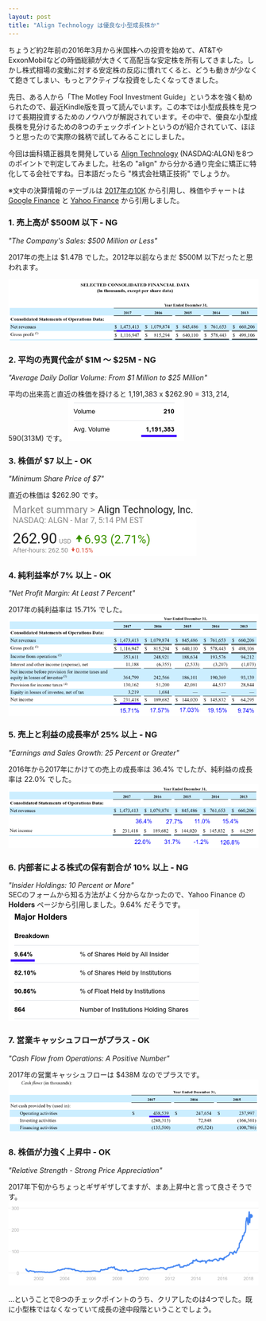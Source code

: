 ```yaml
---
layout: post
title: "Align Technology は優良な小型成長株か"
---
```

ちょうど約2年前の2016年3月から米国株への投資を始めて、AT&TやExxonMobilなどの時価総額が大きくて高配当な安定株を所有してきました。しかし株式相場の変動に対する安定株の反応に慣れてくると、どうも動きが少なくて飽きてしまい、もっとアクティブな投資をしたくなってきました。

先日、ある人から「The Motley Fool Investment Guide」という本を強く勧められたので、最近Kindle版を買って読んでいます。この本では小型成長株を見つけて長期投資するためのノウハウが解説されています。その中で、優良な小型成長株を見分けるための8つのチェックポイントというのが紹介されていて、ほほうと思ったので実際の銘柄で試してみることにしました。

今回は歯科矯正器具を開発している [Align Technology](http://www.aligntech.com/) (NASDAQ:ALGN)を8つのポイントで判定してみました。社名の "align" から分かる通り完全に矯正に特化してる会社ですね。日本語だったら "株式会社矯正技術" でしょうか。

※文中の決算情報のテーブルは [2017年の10K](https://www.sec.gov/Archives/edgar/data/1097149/000109714918000010/algn-20171231x10k.htm) から引用し、株価やチャートは [Google Finance](https://www.google.co.jp/search?q=NASDAQ:ALGN) と [Yahoo Finance](https://finance.yahoo.com/quote/ALGN) から引用しました。

### 1. 売上高が $500M 以下 - NG

*"The Company's Sales: $500 Million or Less"*

2017年の売上は $1.47B でした。2012年以前ならまだ $500M 以下だったと思われます。


![売上高](/assets/img/ALGN-revenue.png)

### 2. 平均の売買代金が $1M ～ $25M - NG

*"Average Daily Dollar Volume: From $1 Million to $25 Million"*

平均の出来高と直近の株価を掛けると 1,191,383 x $262.90 = $313,214,590 ($313M) です。
![出来高](/assets/img/ALGN-volume.png)

### 3. 株価が $7 以上 - OK

*"Minimum Share Price of $7"*

直近の株価は $262.90 です。  
![株価](/assets/img/ALGN-price.png)

### 4. 純利益率が 7% 以上 - OK

*"Net Profit Margin: At Least 7 Percent"*

2017年の純利益率は 15.71% でした。
![純利益率](/assets/img/ALGN-net-profit-margin.png)

### 5. 売上と利益の成長率が 25% 以上 - NG

*"Earnings and Sales Growth: 25 Percent or Greater"*

2016年から2017年にかけての売上の成長率は 36.4% でしたが、純利益の成長率は 22.0% でした。
![成長率](/assets/img/ALGN-growth-rate.png)

### 6. 内部者による株式の保有割合が 10% 以上 - NG

*"Insider Holdings: 10 Percent or More"*  
SECのフォームから知る方法がよく分からなかったので、Yahoo Finance の **Holders** ページから引用しました。9.64% だそうです。  
![所有者](/assets/img/ALGN-holders.png)

### 7. 営業キャッシュフローがプラス - OK

*"Cash Flow from Operations: A Positive Number"*

2017年の営業キャッシュフローは $438M なのでプラスです。
![キャッシュフロー](/assets/img/ALGN-cashflow.png)

### 8. 株価が力強く上昇中 - OK

*"Relative Strength - Strong Price Appreciation"*

2017年下旬からちょっとギザギザしてますが、まあ上昇中と言って良さそうです。
![チャート](/assets/img/ALGN-chart.png)

…ということで8つのチェックポイントのうち、クリアしたのは4つでした。既に小型株ではなくなっていて成長の途中段階ということでしょう。